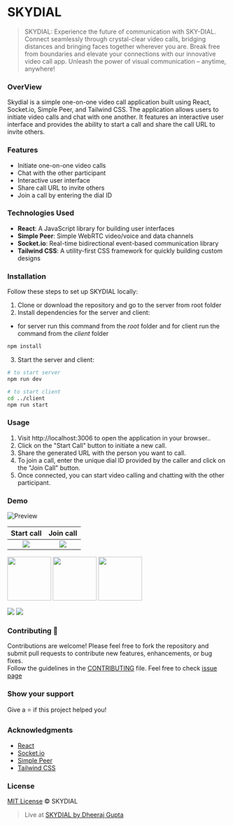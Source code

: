 # SKYDIAL
> SKYDIAL: Experience the future of communication with SKY-DIAL. Connect seamlessly through crystal-clear video calls, bridging distances and bringing faces together wherever you are. Break free from boundaries and elevate your connections with our innovative video call app. Unleash the power of visual communication – anytime, anywhere!


### OverView
Skydial is a simple one-on-one video call application built using React, Socket.io, Simple Peer, and Tailwind CSS. The application allows users to initiate video calls and chat with one another. It features an interactive user interface and provides the ability to start a call and share the call URL to invite others.


[comment]: add_badges,_screenshots_gifs_details_about_app__THINGS_THAT_CAN_BEIMPLEMENTED_WRITE_THE_IN_CONTRIBUTE_LIKE_COMMENT_FEATURE
[comment]: similar_app:https://skychat.onrender.com


### Features

- Initiate one-on-one video calls
- Chat with the other participant
- Interactive user interface
- Share call URL to invite others 
- Join a call by entering the dial ID


### Technologies Used
- **React**: A JavaScript library for building user interfaces
- **Simple Peer**: Simple WebRTC video/voice and data channels
- **Socket.io**: Real-time bidirectional event-based communication library
- **Tailwind CSS**: A utility-first CSS framework for quickly building custom designs



### Installation

Follow these steps to set up SKYDIAL locally:

1. Clone or download the repository and go to the server from root folder
2. Install dependencies for the server and client:

- for server run this command from the _root_ folder and for client run the command from the _client_ folder

```bash
npm install
```

3. Start the server and client:

```bash
# to start server
npm run dev

# to start client
cd ../client
npm run start
```

### Usage
1. Visit http://localhost:3006 to open the application in your browser..
2. Click on the "Start Call" button to initiate a new call.
3. Share the generated URL with the person you want to call.
4. To join a call, enter the unique dial ID provided by the caller and click on the "Join Call" button.
5. Once connected, you can start video calling and chatting with the other participant.


### Demo
![Preview](https://github.com/KygoSkyrus/skydial/blob/master/skydial-preview1.png)


Start call                 |  Join call
:-------------------------:|:-------------------------:
![](https://github.com/KygoSkyrus/skydial/blob/master/skydial-preview2.png)   |  ![](https://github.com/KygoSkyrus/skydial/blob/master/skydial-preview3.png)


<p float="left">
  <img src="https://github.com/KygoSkyrus/skydial/blob/master/skydial-preview2.png" width="100" />
  <img src="https://github.com/KygoSkyrus/skydial/blob/master/skydial-preview3.png" width="100" /> 
  <img src="https://github.com/KygoSkyrus/skydial/blob/master/skydial-preview4.png" width="100" />
</p>


![](https://github.com/KygoSkyrus/skydial/blob/master/skydial-preview2.png) ![](https://github.com/KygoSkyrus/skydial/blob/master/skydial-preview3.png)


### Contributing 🤝

Contributions are welcome! Please feel free to fork the repository and submit pull requests to contribute new features, enhancements, or bug fixes.   
Follow the guidelines in the [CONTRIBUTING](https://github.com/KygoSkyrus/skydial/blob/master/CONTRIBUTING) file.
Feel free to check [issue page](https://github.com/KygoSkyrus/skydial/issues)

### Show your support

Give a ⭐ if this project helped you!

### Acknowledgments
- [React](https://reactjs.org/)
- [Socket.io](https://socket.io)
- [Simple Peer](https://github.com/feross/simple-peer#readme)
- [Tailwind CSS](https://tailwindcss.com)


### License
[MIT License](https://github.com/KygoSkyrus/skydial/blob/master/LICENSE) © SKYDIAL


> Live at [SKYDIAL by Dheeraj Gupta](https://skydial.onrender.com)